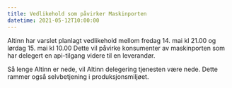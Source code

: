 ```yaml
---
title: Vedlikehold som påvirker Maskinporten 
datetime: 2021-05-12T10:00:00
---
```

Altinn har varslet planlagt vedlikehold mellom fredag 14. mai kl 21.00 og lørdag 15. mai kl 10.00
Dette vil påvirke konsumenter av maskinporten som har delegert en api-tilgang videre til en leverandør.

Så lenge Altinn er nede, vil Altinn delegering tjenesten være nede. Dette rammer også selvbetjening i produksjonsmiljøet.


